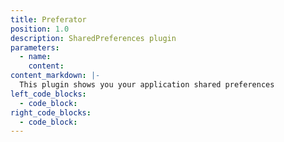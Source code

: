 ```yaml
---
title: Preferator
position: 1.0
description: SharedPreferences plugin
parameters:
  - name:
    content:
content_markdown: |-
  This plugin shows you your application shared preferences
left_code_blocks:
  - code_block:
right_code_blocks:
  - code_block:
---
```


